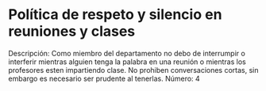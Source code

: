 # Política de respeto y silencio en reuniones y clases

Descripción: Como miembro del departamento no debo de interrumpir o interferir mientras alguien tenga la palabra en una reunión o mientras los profesores esten impartiendo clase. No prohiben conversaciones cortas, sin embargo es necesario ser prudente al tenerlas.
Número: 4